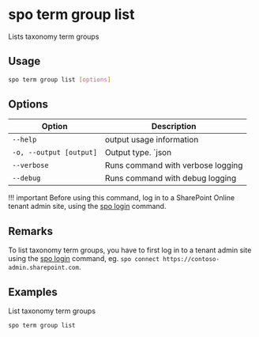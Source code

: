 # spo term group list

Lists taxonomy term groups

## Usage

```sh
spo term group list [options]
```

## Options

Option|Description
------|-----------
`--help`|output usage information
`-o, --output [output]`|Output type. `json|text`. Default `text`
`--verbose`|Runs command with verbose logging
`--debug`|Runs command with debug logging

!!! important
    Before using this command, log in to a SharePoint Online tenant admin site, using the [spo login](../login.md) command.

## Remarks

To list taxonomy term groups, you have to first log in to a tenant admin site using the [spo login](../login.md) command, eg. `spo connect https://contoso-admin.sharepoint.com`.

## Examples

List taxonomy term groups

```sh
spo term group list
```